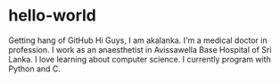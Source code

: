 # hello-world
Getting hang of GitHub
Hi Guys,
  I am akalanka. I'm a medical doctor in profession. I work as an anaesthetist in Avissawella Base Hospital of Sri Lanka.
  I love learning about computer science. I currently program with Python and C.
